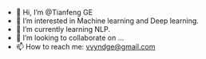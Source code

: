 - 👋 Hi, I’m @Tianfeng GE
- 👀 I’m interested in Machine learning and Deep learning.
- 🌱 I’m currently learning NLP.
- 💞️ I’m looking to collaborate on ...
- 📫 How to reach me: vvyndge@gmail.com

